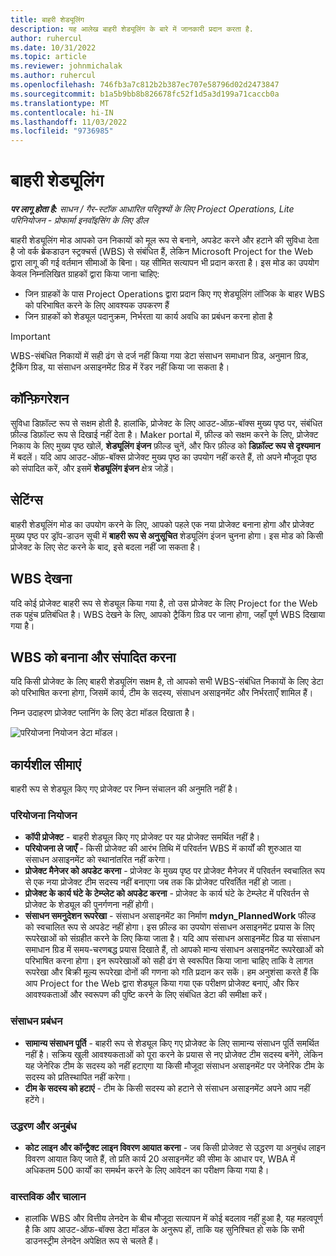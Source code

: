 ```yaml
---
title: बाहरी शेड्यूलिंग
description: यह आलेख बाहरी शेड्यूलिंग के बारे में जानकारी प्रदान करता है.
author: ruhercul
ms.date: 10/31/2022
ms.topic: article
ms.reviewer: johnmichalak
ms.author: ruhercul
ms.openlocfilehash: 746fb3a7c812b2b387ec707e58796d02d2473847
ms.sourcegitcommit: b1a5b9bb8b826678fc52f1d5a3d199a71caccb0a
ms.translationtype: MT
ms.contentlocale: hi-IN
ms.lasthandoff: 11/03/2022
ms.locfileid: "9736985"
---
```

# <a name="external-scheduling"></a>बाहरी शेड्यूलिंग

_**पर लागू होता है:** साधन / गैर-स्टॉक आधारित परिदृश्यों के लिए Project Operations, Lite परिनियोजन - प्रोफार्मा इनवॉइसिंग के लिए डील_

बाहरी शेड्यूलिंग मोड आपको उन निकायों को मूल रूप से बनाने, अपडेट करने और हटाने की सुविधा देता है जो वर्क ब्रेकडाउन स्ट्रक्चर्स (WBS) से संबंधित हैं, लेकिन Microsoft Project for the Web  द्वारा लागू की गई वर्तमान सीमाओं के बिना। यह सीमित सत्यापन भी प्रदान करता है। इस मोड का उपयोग केवल निम्नलिखित ग्राहकों द्वारा किया जाना चाहिए:

- जिन ग्राहकों के पास Project Operations द्वारा प्रदान किए गए शेड्यूलिंग लॉजिक के बाहर WBS को परिभाषित करने के लिए आवश्यक उपकरण हैं
- जिन ग्राहकों को शेड्यूल पदानुक्रम, निर्भरता या कार्य अवधि का प्रबंधन करना होता है

> [!IMPORTANT]
> WBS-संबंधित निकायों में सही ढंग से दर्ज नहीं किया गया डेटा संसाधन समाधान ग्रिड, अनुमान ग्रिड, ट्रैकिंग ग्रिड, या संसाधन असाइनमेंट ग्रिड में रेंडर नहीं किया जा सकता है।

## <a name="configuration"></a>कॉन्फ़िगरेशन

सुविधा डिफ़ॉल्ट रूप से सक्षम होती है. हालांकि, प्रोजेक्ट के लिए आउट-ऑफ़-बॉक्स मुख्य पृष्ठ पर, संबंधित फ़ील्ड डिफ़ॉल्ट रूप से दिखाई नहीं देता है। Maker portal में, फ़ील्ड को सक्षम करने के लिए, प्रोजेक्ट निकाय के लिए मुख्य पृष्ठ खोलें, **शेड्यूलिंग इंजन** फ़ील्ड चुनें, और फिर फ़ील्ड को **डिफ़ॉल्ट रूप से दृश्यमान** में बदलें। यदि आप आउट-ऑफ़-बॉक्स प्रोजेक्ट मुख्य पृष्ठ का उपयोग नहीं करते हैं, तो अपने मौजूदा पृष्ठ को संपादित करें, और इसमें **शेड्यूलिंग इंजन** क्षेत्र जोड़ें।

## <a name="settings"></a>सेटिंग्‍स

बाहरी शेड्यूलिंग मोड का उपयोग करने के लिए, आपको पहले एक नया प्रोजेक्ट बनाना होगा और प्रोजेक्ट मुख्य पृष्ठ पर ड्रॉप-डाउन सूची में **बाहरी रूप से अनुसूचित** शेड्यूलिंग इंजन चुनना होगा। इस मोड को किसी प्रोजेक्ट के लिए सेट करने के बाद, इसे बदला नहीं जा सकता है।

## <a name="viewing-the-wbs"></a>WBS देखना

यदि कोई प्रोजेक्ट बाहरी रूप से शेड्यूल किया गया है, तो उस प्रोजेक्ट के लिए Project for the Web तक पहुंच प्रतिबंधित है। WBS देखने के लिए, आपको ट्रैकिंग ग्रिड पर जाना होगा, जहाँ पूर्ण WBS दिखाया गया है।

## <a name="creating-and-editing-the-wbs"></a>WBS को बनाना और संपादित करना

यदि किसी प्रोजेक्ट के लिए बाहरी शेड्यूलिंग सक्षम है, तो आपको सभी WBS-संबंधित निकायों के लिए डेटा को परिभाषित करना होगा, जिसमें कार्य, टीम के सदस्य, संसाधन असाइनमेंट और निर्भरताएँ शामिल हैं।

निम्न उदाहरण प्रोजेक्ट प्लानिंग के लिए डेटा मॉडल दिखाता है।

![परियोजना नियोजन डेटा मॉडल।](media/projectplanningdatamodel.png)

## <a name="functional-limitations"></a>कार्यशील सीमाएं

बाहरी रूप से शेड्यूल किए गए प्रोजेक्ट पर निम्न संचालन की अनुमति नहीं है।

### <a name="project-planning"></a>परियोजना नियोजन

- **कॉपी प्रोजेक्ट** - बाहरी शेड्यूल किए गए प्रोजेक्ट पर यह प्रोजेक्ट समर्थित नहीं है।
- **परियोजना ले जाएँ** - किसी प्रोजेक्ट की आरंभ तिथि में परिवर्तन WBS में कार्यों की शुरुआत या संसाधन असाइनमेंट को स्थानांतरित नहीं करेगा।
- **प्रोजेक्ट मैनेजर को अपडेट करना** - प्रोजेक्ट के मुख्य पृष्ठ पर प्रोजेक्ट मैनेजर में परिवर्तन स्वचालित रूप से एक नया प्रोजेक्ट टीम सदस्य नहीं बनाएगा जब तक कि प्रोजेक्ट परिवर्तित नहीं हो जाता।
- **प्रोजेक्ट के कार्य घंटे के टेम्प्लेट को अपडेट करना** - प्रोजेक्ट के कार्य घंटे के टेम्प्लेट में परिवर्तन से प्रोजेक्ट के शेड्यूल की पुनर्गणना नहीं होगी।
- **संसाधन समनुदेशन रूपरेखा** - संसाधन असाइनमेंट का निर्माण **mdyn\_PlannedWork** फील्ड को स्वचालित रूप से अपडेट नहीं होगा। इस फ़ील्ड का उपयोग संसाधन असाइनमेंट प्रयास के लिए रूपरेखाओं को संग्रहीत करने के लिए किया जाता है। यदि आप संसाधन असाइनमेंट ग्रिड या संसाधन समाधान ग्रिड में समय-चरणबद्ध प्रयास दिखाते हैं, तो आपको मान्य संसाधन असाइनमेंट रूपरेखाओं को परिभाषित करना होगा। इन रूपरेखाओं को सही ढंग से स्वरूपित किया जाना चाहिए ताकि वे लागत रूपरेखा और बिक्री मूल्य रूपरेखा दोनों की गणना को गति प्रदान कर सकें। हम अनुशंसा करते हैं कि आप Project for the Web द्वारा शेड्यूल किया गया एक परीक्षण प्रोजेक्ट बनाएं, और फिर आवश्यकताओं और स्वरूपण की पुष्टि करने के लिए संबंधित डेटा की समीक्षा करें।

### <a name="resource-management"></a>संसाधन प्रबंधन

- **सामान्य संसाधन पूर्ति** - बाहरी रूप से शेड्यूल किए गए प्रोजेक्ट के लिए सामान्य संसाधन पूर्ति समर्थित नहीं है। सक्रिय खुली आवश्यकताओं को पूरा करने के प्रयास से नए प्रोजेक्ट टीम सदस्य बनेंगे, लेकिन यह जेनेरिक टीम के सदस्य को नहीं हटाएगा या किसी मौजूदा संसाधन असाइनमेंट पर जेनेरिक टीम के सदस्य को प्रतिस्थापित नहीं करेगा।
- **टीम के सदस्य को हटाएं** - टीम के किसी सदस्य को हटाने से संसाधन असाइनमेंट अपने आप नहीं हटेंगे।

### <a name="quoting-and-contracting"></a>उद्धरण और अनुबंध

- **कोट लाइन और कॉन्ट्रैक्ट लाइन विवरण आयात करना** - जब किसी प्रोजेक्ट से उद्धरण या अनुबंध लाइन विवरण आयात किए जाते हैं, तो प्रति कार्य 20 असाइनमेंट की सीमा के आधार पर, WBA में अधिकतम 500 कार्यों का समर्थन करने के लिए आवेदन का परीक्षण किया गया है।

### <a name="actuals-and-invoicing"></a>वास्तविक और चालान

- हालांकि WBS और वित्तीय लेनदेन के बीच मौजूदा सत्यापन में कोई बदलाव नहीं हुआ है, यह महत्वपूर्ण है कि आप आउट-ऑफ-बॉक्स डेटा मॉडल के अनुरूप हों, ताकि यह सुनिश्चित हो सके कि सभी डाउनस्ट्रीम लेनदेन अपेक्षित रूप से चलते हैं।
